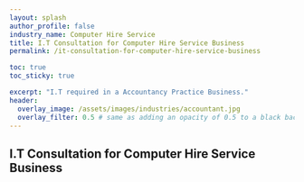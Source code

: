 ```yaml
---
layout: splash 
author_profile: false 
industry_name: Computer Hire Service
title: I.T Consultation for Computer Hire Service Business
permalink: /it-consultation-for-computer-hire-service-business

toc: true
toc_sticky: true

excerpt: "I.T required in a Accountancy Practice Business."
header:
  overlay_image: /assets/images/industries/accountant.jpg
  overlay_filter: 0.5 # same as adding an opacity of 0.5 to a black background
---
```


## I.T Consultation for Computer Hire Service Business